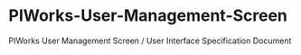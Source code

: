 # PIWorks-User-Management-Screen
PIWorks User Management Screen / User Interface Specification Document
